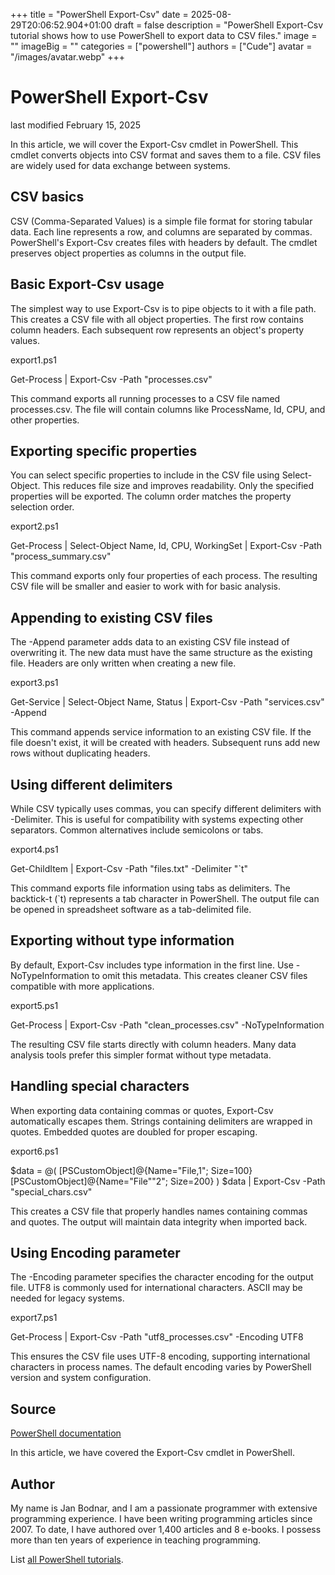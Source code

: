 +++
title = "PowerShell Export-Csv"
date = 2025-08-29T20:06:52.904+01:00
draft = false
description = "PowerShell Export-Csv tutorial shows how to use PowerShell to export data to CSV files."
image = ""
imageBig = ""
categories = ["powershell"]
authors = ["Cude"]
avatar = "/images/avatar.webp"
+++

# PowerShell Export-Csv

last modified February 15, 2025

In this article, we will cover the Export-Csv cmdlet in
PowerShell. This cmdlet converts objects into CSV format and saves them
to a file. CSV files are widely used for data exchange between systems.

## CSV basics

CSV (Comma-Separated Values) is a simple file format for storing tabular
data. Each line represents a row, and columns are separated by commas.
PowerShell's Export-Csv creates files with headers by default.
The cmdlet preserves object properties as columns in the output file.

## Basic Export-Csv usage

The simplest way to use Export-Csv is to pipe objects to it
with a file path. This creates a CSV file with all object properties.
The first row contains column headers. Each subsequent row represents
an object's property values.

export1.ps1
  

Get-Process | Export-Csv -Path "processes.csv"

This command exports all running processes to a CSV file named processes.csv.
The file will contain columns like ProcessName, Id, CPU, and other properties.

## Exporting specific properties

You can select specific properties to include in the CSV file using
Select-Object. This reduces file size and improves readability.
Only the specified properties will be exported. The column order matches
the property selection order.

export2.ps1
  

Get-Process | 
    Select-Object Name, Id, CPU, WorkingSet | 
    Export-Csv -Path "process_summary.csv"

This command exports only four properties of each process. The resulting
CSV file will be smaller and easier to work with for basic analysis.

## Appending to existing CSV files

The -Append parameter adds data to an existing CSV file
instead of overwriting it. The new data must have the same structure
as the existing file. Headers are only written when creating a new file.

export3.ps1
  

Get-Service | 
    Select-Object Name, Status | 
    Export-Csv -Path "services.csv" -Append

This command appends service information to an existing CSV file. If the
file doesn't exist, it will be created with headers. Subsequent runs add
new rows without duplicating headers.

## Using different delimiters

While CSV typically uses commas, you can specify different delimiters
with -Delimiter. This is useful for compatibility with
systems expecting other separators. Common alternatives include semicolons
or tabs.

export4.ps1
  

Get-ChildItem | 
    Export-Csv -Path "files.txt" -Delimiter "`t"

This command exports file information using tabs as delimiters. The
backtick-t (`t) represents a tab character in PowerShell. The output
file can be opened in spreadsheet software as a tab-delimited file.

## Exporting without type information

By default, Export-Csv includes type information in the
first line. Use -NoTypeInformation to omit this metadata.
This creates cleaner CSV files compatible with more applications.

export5.ps1
  

Get-Process | 
    Export-Csv -Path "clean_processes.csv" -NoTypeInformation

The resulting CSV file starts directly with column headers. Many data
analysis tools prefer this simpler format without type metadata.

## Handling special characters

When exporting data containing commas or quotes, Export-Csv
automatically escapes them. Strings containing delimiters are wrapped in
quotes. Embedded quotes are doubled for proper escaping.

export6.ps1
  

$data = @(
    [PSCustomObject]@{Name="File,1"; Size=100}
    [PSCustomObject]@{Name="File""2"; Size=200}
)
$data | Export-Csv -Path "special_chars.csv"

This creates a CSV file that properly handles names containing commas
and quotes. The output will maintain data integrity when imported back.

## Using Encoding parameter

The -Encoding parameter specifies the character encoding
for the output file. UTF8 is commonly used for international characters.
ASCII may be needed for legacy systems.

export7.ps1
  

Get-Process | 
    Export-Csv -Path "utf8_processes.csv" -Encoding UTF8

This ensures the CSV file uses UTF-8 encoding, supporting international
characters in process names. The default encoding varies by PowerShell
version and system configuration.

## Source

[PowerShell documentation](https://docs.microsoft.com/en-us/powershell/)

In this article, we have covered the Export-Csv cmdlet in PowerShell.

## Author

My name is Jan Bodnar, and I am a passionate programmer with extensive
programming experience. I have been writing programming articles since 2007.
To date, I have authored over 1,400 articles and 8 e-books. I possess more
than ten years of experience in teaching programming.

List [all PowerShell tutorials](/powershell/).